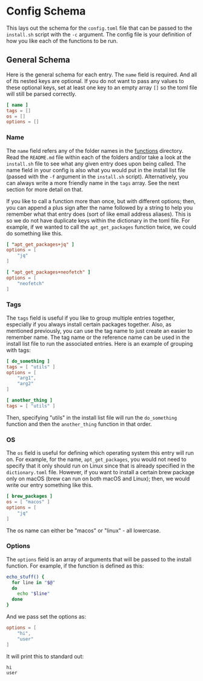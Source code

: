 # Config Schema

This lays out the schema for the `config.toml` file that can be passed to the `install.sh` script with the `-c` argument. The config file is your definition of how you like each of the functions to be run.

## General Schema

Here is the general schema for each entry. The `name` field is required. And all of its nested keys are optional. If you do not want to pass any values to these optional keys, set at least one key to an empty array `[]` so the toml file will still be parsed correctly.

```toml
[ name ]
tags = []
os = []
options = []
```

### Name

The `name` field refers any of the folder names in the [functions](../functions/) directory. Read the `README.md` file within each of the folders and/or take a look at the `install.sh` file to see what any given entry does upon being called. The name field in your config is also what you would put in the install list file (passed with the `-f` argument in the `install.sh` script). Alternatively, you can always write a more friendly name in the `tags` array. See the next section for more detail on that.

If you like to call a function more than once, but with different options; then, you can append a plus sign after the name followed by a string to help you remember what that entry does (sort of like email address aliases). This is so we do not have duplicate keys within the dictionary in the toml file. For example, if we wanted to call the `apt_get_packages` function twice, we could do something like this.

```toml
[ "apt_get_packages+jq" ]
options = [
    "jq"
]

[ "apt_get_packages+neofetch" ]
options = [
    "neofetch"
]
```

### Tags

The `tags` field is useful if you like to group multiple entries together, especially if you always install certain packages together. Also, as mentioned previously, you can use the tag name to just create an easier to remember name. The tag name or the reference name can be used in the install list file to run the associated entries. Here is an example of grouping with tags:

```toml
[ do_something ]
tags = [ "utils" ]
options = [
    "arg1",
    "arg2"
]

[ another_thing ]
tags = [ "utils" ]
```

Then, specifying "utils" in the install list file will run the `do_something` function and then the `another_thing` function in that order.

### OS

The `os` field is useful for defining which operating system this entry will run on. For example, for the name, `apt_get_packages`, you would not need to specify that it only should run on Linux since that is already specified in the `dictionary.toml` file. However, if you want to install a certain brew package only on macOS (brew can run on both macOS and Linux); then, we would write our entry something like this.

```toml
[ brew_packages ]
os = [ "macos" ]
options = [
    "jq"
]
```

The os name can either be "macos" or "linux" - all lowercase.

### Options

The `options` field is an array of arguments that will be passed to the install function. For example, if the function is defined as this:

```sh
echo_stuff() {
  for line in "$@"
  do
    echo "$line"
  done
}
```

And we pass set the options as:
```toml
options = [
    "hi",
    "user"
]
```

It will print this to standard out:
```
hi
user
```
